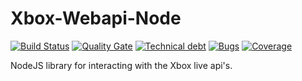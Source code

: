 # Xbox-Webapi-Node
[![Build Status](https://travis-ci.org/unknownskl/xbox-webapi-node.svg?branch=release/0.1.2)](https://travis-ci.org/unknownskl/xbox-webapi-node)
[![Quality Gate](https://sonarcloud.io/api/project_badges/measure?project=xbox-webapi-node&metric=alert_status&branch=release/0.1.2)](https://sonarcloud.io/component_measures?id=xbox-webapi-node&metric=alert_status)
[![Technical debt](https://sonarcloud.io/api/project_badges/measure?project=xbox-webapi-node&metric=sqale_index&branch=release/0.1.2)](https://sonarcloud.io/component_measures?id=xbox-webapi-node&metric=sqale_index)
[![Bugs](https://sonarcloud.io/api/project_badges/measure?project=xbox-webapi-node&metric=bugs&branch=release/0.1.2)](https://sonarcloud.io/component_measures?id=xbox-webapi-node&metric=bugs)
[![Coverage](https://sonarcloud.io/api/project_badges/measure?project=xbox-webapi-node&metric=coverage&branch=release/0.1.2)](https://sonarcloud.io/component_measures?id=xbox-webapi-node&metric=coverage)

NodeJS library for interacting with the Xbox live api's.